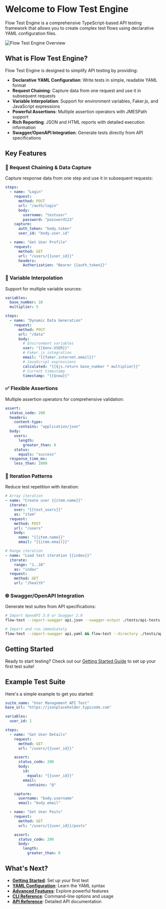 # Welcome to Flow Test Engine

Flow Test Engine is a comprehensive TypeScript-based API testing framework that allows you to create complex test flows using declarative YAML configuration files.

![Flow Test Engine Overview](../static/img/flow-test.png)

## What is Flow Test Engine?

Flow Test Engine is designed to simplify API testing by providing:

- **Declarative YAML Configuration**: Write tests in simple, readable YAML format
- **Request Chaining**: Capture data from one request and use it in subsequent requests
- **Variable Interpolation**: Support for environment variables, Faker.js, and JavaScript expressions
- **Powerful Assertions**: Multiple assertion operators with JMESPath support
- **Rich Reporting**: JSON and HTML reports with detailed execution information
- **Swagger/OpenAPI Integration**: Generate tests directly from API specifications

## Key Features

### 🔗 Request Chaining & Data Capture
Capture response data from one step and use it in subsequent requests:

```yaml
steps:
  - name: "Login"
    request:
      method: POST
      url: "/auth/login"
      body:
        username: "testuser"
        password: "password123"
    capture:
      auth_token: "body.token"
      user_id: "body.user.id"

  - name: "Get User Profile"
    request:
      method: GET
      url: "/users/{{user_id}}"
      headers:
        Authorization: "Bearer {{auth_token}}"
```

### 🎲 Variable Interpolation
Support for multiple variable sources:

```yaml
variables:
  base_number: 10
  multiplier: 5

steps:
  - name: "Dynamic Data Generation"
    request:
      method: POST
      url: "/data"
      body:
        # Environment variables
        user: "{{$env.USER}}"
        # Faker.js integration
        email: "{{faker.internet.email}}"
        # JavaScript expressions
        calculated: "{{$js.return base_number * multiplier}}"
        # Current timestamp
        timestamp: "{{$now}}"
```

### ✅ Flexible Assertions
Multiple assertion operators for comprehensive validation:

```yaml
assert:
  status_code: 200
  headers:
    content-type:
      contains: "application/json"
  body:
    users:
      length:
        greater_than: 0
    status:
      equals: "success"
  response_time_ms:
    less_than: 1000
```

### 🔄 Iteration Patterns
Reduce test repetition with iteration:

```yaml
# Array iteration
- name: "Create user {{item.name}}"
  iterate:
    over: "{{test_users}}"
    as: "item"
  request:
    method: POST
    url: "/users"
    body:
      name: "{{item.name}}"
      email: "{{item.email}}"

# Range iteration
- name: "Load test iteration {{index}}"
  iterate:
    range: "1..10"
    as: "index"
  request:
    method: GET
    url: "/health"
```

### 🌐 Swagger/OpenAPI Integration
Generate test suites from API specifications:

```bash
# Import OpenAPI 3.0 or Swagger 2.0
flow-test --import-swagger api.json --swagger-output ./tests/api-tests

# Import and run immediately
flow-test --import-swagger api.yaml && flow-test --directory ./tests/api-tests
```

## Getting Started

Ready to start testing? Check out our [Getting Started Guide](getting-started) to set up your first test suite!

## Example Test Suite

Here's a simple example to get you started:

```yaml
suite_name: "User Management API Test"
base_url: "https://jsonplaceholder.typicode.com"

variables:
  user_id: 1

steps:
  - name: "Get User Details"
    request:
      method: GET
      url: "/users/{{user_id}}"

    assert:
      status_code: 200
      body:
        id:
          equals: "{{user_id}}"
        email:
          contains: "@"

    capture:
      username: "body.username"
      email: "body.email"

  - name: "Get User Posts"
    request:
      method: GET
      url: "/users/{{user_id}}/posts"

    assert:
      status_code: 200
      body:
        length:
          greater_than: 0
```

## What's Next?

- **[Getting Started](getting-started)**: Set up your first test
- **[YAML Configuration](yaml-configuration)**: Learn the YAML syntax
- **[Advanced Features](advanced-features)**: Explore powerful features
- **[CLI Reference](cli-reference)**: Command-line options and usage
- **[API Reference](/api)**: Detailed API documentation